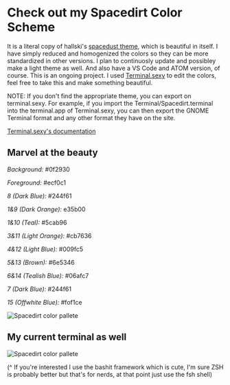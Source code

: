 # Check out my Spacedirt Color Scheme
It is a literal copy of hallski's [spacedust theme,](https://github.com/hallski/spacedust-theme) which is beautiful in itself. I have simply reduced and homogenized the colors so they can be more standardized in other versions.
I plan to continuosly update and possibley make a light theme as well. And also have a VS Code and ATOM version, of course. 
This is an ongoing project.
I used [Terminal.sexy](https://terminal.sexy/) to edit the colors, feel free to take this and make something beautiful.

NOTE: If you don't find the appropriate theme, you can export on terminal.sexy. For example, if you import the Terminal/Spacedirt.terminal into the terminal.app of Terminal.sexy, you can then export the GNOME Terminal format and any other format they have on the site.

[Terminal.sexy's documentation](https://github.com/stayradiated/terminal.sexy)

## Marvel at the beauty

*Background:* #0f2930

*Foreground:* #ecf0c1

*8 (Dark Blue):* #244f61

*1&9 (Dark Orange):* e35b00

*1&10 (Teal):* #5cab96

*3&11 (Light Orange):* #cb7636

*4&12 (Light Blue):* #009fc5

*5&13 (Brown):* #6e5346

*6&14 (Tealish Blue):* #06afc7

*7 (Dark Blue):* #244f61

*15 (Offwhite Blue):* #fof1ce

![Spacedirt color pallete](https://raw.githubusercontent.com/pineapplegiant/spacedirt-theme/master/spacedirt.png "Color Palette for Spacedirt")

## My current terminal as well
![Spacedirt color pallete](https://raw.githubusercontent.com/pineapplegiant/spacedirt-theme/master/terminal-prompt.png "Spacedirt terminal.app")

(^ If you're interested I use the bashit framework which is cute, I'm sure ZSH is probably better but that's for nerds, at that point just use the fsh shell)
